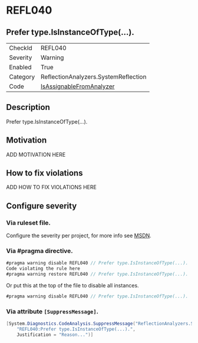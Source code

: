 # REFL040
## Prefer type.IsInstanceOfType(...).

<!-- start generated table -->
<table>
  <tr>
    <td>CheckId</td>
    <td>REFL040</td>
  </tr>
  <tr>
    <td>Severity</td>
    <td>Warning</td>
  </tr>
  <tr>
    <td>Enabled</td>
    <td>True</td>
  </tr>
  <tr>
    <td>Category</td>
    <td>ReflectionAnalyzers.SystemReflection</td>
  </tr>
  <tr>
    <td>Code</td>
    <td><a href="https://github.com/DotNetAnalyzers/ReflectionAnalyzers/blob/master/ReflectionAnalyzers/NodeAnalzers/IsAssignableFromAnalyzer.cs">IsAssignableFromAnalyzer</a></td>
  </tr>
</table>
<!-- end generated table -->

## Description

Prefer type.IsInstanceOfType(...).

## Motivation

ADD MOTIVATION HERE

## How to fix violations

ADD HOW TO FIX VIOLATIONS HERE

<!-- start generated config severity -->
## Configure severity

### Via ruleset file.

Configure the severity per project, for more info see [MSDN](https://msdn.microsoft.com/en-us/library/dd264949.aspx).

### Via #pragma directive.
```C#
#pragma warning disable REFL040 // Prefer type.IsInstanceOfType(...).
Code violating the rule here
#pragma warning restore REFL040 // Prefer type.IsInstanceOfType(...).
```

Or put this at the top of the file to disable all instances.
```C#
#pragma warning disable REFL040 // Prefer type.IsInstanceOfType(...).
```

### Via attribute `[SuppressMessage]`.

```C#
[System.Diagnostics.CodeAnalysis.SuppressMessage("ReflectionAnalyzers.SystemReflection", 
    "REFL040:Prefer type.IsInstanceOfType(...).", 
    Justification = "Reason...")]
```
<!-- end generated config severity -->